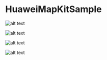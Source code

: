 # HuaweiMapKitSample

![alt text](https://github.com/harunkor/HuaweiMapKitSample/blob/master/Screenshot_20220127_223111.png?raw=true)

![alt text](https://github.com/harunkor/HuaweiMapKitSample/blob/master/Screenshot_20220127_223132.png?raw=true)

![alt text](https://github.com/harunkor/HuaweiMapKitSample/blob/master/Screenshot_20220127_224044.png?raw=true)


![alt text](https://github.com/harunkor/HuaweiMapKitSample/blob/master/Screenshot_20220127_224342.png?raw=true)

